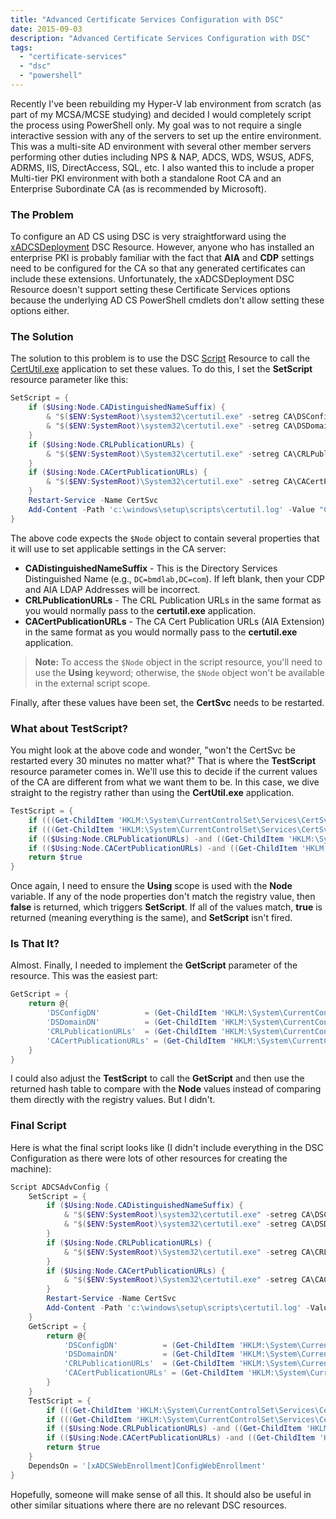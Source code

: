 ```yaml
---
title: "Advanced Certificate Services Configuration with DSC"
date: 2015-09-03
description: "Advanced Certificate Services Configuration with DSC"
tags: 
  - "certificate-services"
  - "dsc"
  - "powershell"
---
```


Recently I've been rebuilding my Hyper-V lab environment from scratch (as part of my MCSA/MCSE studying) and decided I would completely script the process using PowerShell only. My goal was to not require a single interactive session with any of the servers to set up the entire environment. This was a multi-site AD environment with several other member servers performing other duties including NPS & NAP, ADCS, WDS, WSUS, ADFS, ADRMS, IIS, DirectAccess, SQL, etc. I also wanted this to include a proper Multi-tier PKI environment with both a standalone Root CA and an Enterprise Subordinate CA (as is recommended by Microsoft).

### The Problem

To configure an AD CS using DSC is very straightforward using the [xADCSDeployment](https://github.com/PowerShell/xAdcsDeployment) DSC Resource. However, anyone who has installed an enterprise PKI is probably familiar with the fact that **AIA** and **CDP** settings need to be configured for the CA so that any generated certificates can include these extensions. Unfortunately, the xADCSDeployment DSC Resource doesn't support setting these Certificate Services options because the underlying AD CS PowerShell cmdlets don't allow setting these options either.

### The Solution

The solution to this problem is to use the DSC [Script](https://technet.microsoft.com/en-us/library/dn282130.aspx) Resource to call the [CertUtil.exe](https://technet.microsoft.com/en-us/library/cc732443.aspx) application to set these values. To do this, I set the **SetScript** resource parameter like this:

```powershell
SetScript = {
    if ($Using:Node.CADistinguishedNameSuffix) {
        & "$($ENV:SystemRoot)\system32\certutil.exe" -setreg CA\DSConfigDN "CN=Configuration,$($Using:Node.CADistinguishedNameSuffix)"
        & "$($ENV:SystemRoot)\system32\certutil.exe" -setreg CA\DSDomainDN "$($Using:Node.CADistinguishedNameSuffix)"
    }
    if ($Using:Node.CRLPublicationURLs) {
        & "$($ENV:SystemRoot)\System32\certutil.exe" -setreg CA\CRLPublicationURLs $($Using:Node.CRLPublicationURLs)
    }
    if ($Using:Node.CACertPublicationURLs) {
        & "$($ENV:SystemRoot)\System32\certutil.exe" -setreg CA\CACertPublicationURLs $($Using:Node.CACertPublicationURLs)
    }
    Restart-Service -Name CertSvc
    Add-Content -Path 'c:\windows\setup\scripts\certutil.log' -Value "Certificate Service Restarted ..."
}
```

The above code expects the `$Node` object to contain several properties that it will use to set applicable settings in the CA server:

- **CADistinguishedNameSuffix** - This is the Directory Services Distinguished Name (e.g., `DC=bmdlab,DC=com`). If left blank, then your CDP and AIA LDAP Addresses will be incorrect.
- **CRLPublicationURLs** - The CRL Publication URLs in the same format as you would normally pass to the **certutil.exe** application.
- **CACertPublicationURLs** - The CA Cert Publication URLs (AIA Extension) in the same format as you would normally pass to the **certutil.exe** application.

> **Note:** To access the `$Node` object in the script resource, you'll need to use the **Using** keyword; otherwise, the `$Node` object won't be available in the external script scope.

Finally, after these values have been set, the **CertSvc** needs to be restarted.

### What about TestScript?

You might look at the above code and wonder, "won't the CertSvc be restarted every 30 minutes no matter what?" That is where the **TestScript** resource parameter comes in. We'll use this to decide if the current values of the CA are different from what we want them to be. In this case, we dive straight to the registry rather than using the **CertUtil.exe** application.

```powershell
TestScript = {
    if (((Get-ChildItem 'HKLM:\System\CurrentControlSet\Services\CertSvc\Configuration').GetValue('DSConfigDN') -ne "CN=Configuration,$($Using:Node.CADistinguishedNameSuffix)")) { return $false }
    if (((Get-ChildItem 'HKLM:\System\CurrentControlSet\Services\CertSvc\Configuration').GetValue('DSDomainDN') -ne "$($Using:Node.CADistinguishedNameSuffix)")) { return $false }
    if (($Using:Node.CRLPublicationURLs) -and ((Get-ChildItem 'HKLM:\System\CurrentControlSet\Services\CertSvc\Configuration').GetValue('CRLPublicationURLs') -ne $Using:Node.CRLPublicationURLs)) { return $false }
    if (($Using:Node.CACertPublicationURLs) -and ((Get-ChildItem 'HKLM:\System\CurrentControlSet\Services\CertSvc\Configuration').GetValue('CACertPublicationURLs') -ne $Using:Node.CACertPublicationURLs)) { return $false }
    return $true
}
```

Once again, I need to ensure the **Using** scope is used with the **Node** variable. If any of the node properties don't match the registry value, then **false** is returned, which triggers **SetScript**. If all of the values match, **true** is returned (meaning everything is the same), and **SetScript** isn't fired.

### Is That It?

Almost. Finally, I needed to implement the **GetScript** parameter of the resource. This was the easiest part:

```powershell
GetScript = {
    return @{
        'DSConfigDN'          = (Get-ChildItem 'HKLM:\System\CurrentControlSet\Services\CertSvc\Configuration').GetValue('DSConfigDN')
        'DSDomainDN'          = (Get-ChildItem 'HKLM:\System\CurrentControlSet\Services\CertSvc\Configuration').GetValue('DSDomainDN')
        'CRLPublicationURLs'  = (Get-ChildItem 'HKLM:\System\CurrentControlSet\Services\CertSvc\Configuration').GetValue('CRLPublicationURLs')
        'CACertPublicationURLs' = (Get-ChildItem 'HKLM:\System\CurrentControlSet\Services\CertSvc\Configuration').GetValue('CACertPublicationURLs')
    }
}
```

I could also adjust the **TestScript** to call the **GetScript** and then use the returned hash table to compare with the **Node** values instead of comparing them directly with the registry values. But I didn't.

### Final Script

Here is what the final script looks like (I didn't include everything in the DSC Configuration as there were lots of other resources for creating the machine):

```powershell
Script ADCSAdvConfig {
    SetScript = {
        if ($Using:Node.CADistinguishedNameSuffix) {
            & "$($ENV:SystemRoot)\system32\certutil.exe" -setreg CA\DSConfigDN "CN=Configuration,$($Using:Node.CADistinguishedNameSuffix)"
            & "$($ENV:SystemRoot)\system32\certutil.exe" -setreg CA\DSDomainDN "$($Using:Node.CADistinguishedNameSuffix)"
        }
        if ($Using:Node.CRLPublicationURLs) {
            & "$($ENV:SystemRoot)\System32\certutil.exe" -setreg CA\CRLPublicationURLs $($Using:Node.CRLPublicationURLs)
        }
        if ($Using:Node.CACertPublicationURLs) {
            & "$($ENV:SystemRoot)\System32\certutil.exe" -setreg CA\CACertPublicationURLs $($Using:Node.CACertPublicationURLs)
        }
        Restart-Service -Name CertSvc
        Add-Content -Path 'c:\windows\setup\scripts\certutil.log' -Value "Certificate Service Restarted ..."
    }
    GetScript = {
        return @{
            'DSConfigDN'          = (Get-ChildItem 'HKLM:\System\CurrentControlSet\Services\CertSvc\Configuration').GetValue('DSConfigDN')
            'DSDomainDN'          = (Get-ChildItem 'HKLM:\System\CurrentControlSet\Services\CertSvc\Configuration').GetValue('DSDomainDN')
            'CRLPublicationURLs'  = (Get-ChildItem 'HKLM:\System\CurrentControlSet\Services\CertSvc\Configuration').GetValue('CRLPublicationURLs')
            'CACertPublicationURLs' = (Get-ChildItem 'HKLM:\System\CurrentControlSet\Services\CertSvc\Configuration').GetValue('CACertPublicationURLs')
        }
    }
    TestScript = {
        if (((Get-ChildItem 'HKLM:\System\CurrentControlSet\Services\CertSvc\Configuration').GetValue('DSConfigDN') -ne "CN=Configuration,$($Using:Node.CADistinguishedNameSuffix)")) { return $false }
        if (((Get-ChildItem 'HKLM:\System\CurrentControlSet\Services\CertSvc\Configuration').GetValue('DSDomainDN') -ne "$($Using:Node.CADistinguishedNameSuffix)")) { return $false }
        if (($Using:Node.CRLPublicationURLs) -and ((Get-ChildItem 'HKLM:\System\CurrentControlSet\Services\CertSvc\Configuration').GetValue('CRLPublicationURLs') -ne $Using:Node.CRLPublicationURLs)) { return $false }
        if (($Using:Node.CACertPublicationURLs) -and ((Get-ChildItem 'HKLM:\System\CurrentControlSet\Services\CertSvc\Configuration').GetValue('CACertPublicationURLs') -ne $Using:Node.CACertPublicationURLs)) { return $false }
        return $true
    }
    DependsOn = '[xADCSWebEnrollment]ConfigWebEnrollment'
}
```

Hopefully, someone will make sense of all this. It should also be useful in other similar situations where there are no relevant DSC resources.
